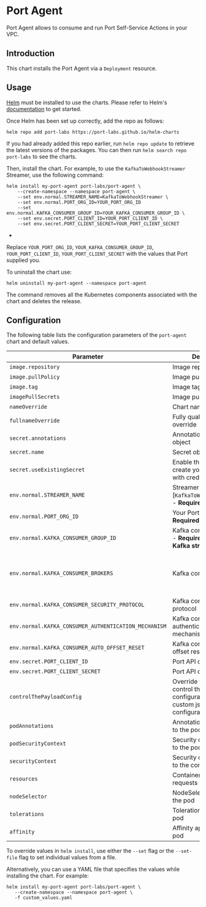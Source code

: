 # Port Agent

Port Agent allows to consume and run Port Self-Service Actions in your VPC.

## Introduction

This chart installs the Port Agent via a `Deployment` resource.

## Usage

[Helm](https://helm.sh) must be installed to use the charts. Please refer to
Helm's [documentation](https://helm.sh/docs) to get started.

Once Helm has been set up correctly, add the repo as follows:

    helm repo add port-labs https://port-labs.github.io/helm-charts

If you had already added this repo earlier, run `helm repo update` to retrieve
the latest versions of the packages. You can then run `helm search repo
port-labs` to see the charts.

Then, install the chart.
For example, to use the `KafkaToWebhookStreamer` Streamer, use the following command:

    helm install my-port-agent port-labs/port-agent \
        --create-namespace --namespace port-agent \
        --set env.normal.STREAMER_NAME=KafkaToWebhookStreamer \
        --set env.normal.PORT_ORG_ID=YOUR_PORT_ORG_ID
        --set env.normal.KAFKA_CONSUMER_GROUP_ID=YOUR_KAFKA_CONSUMER_GROUP_ID \
        --set env.secret.PORT_CLIENT_ID=YOUR_PORT_CLIENT_ID \
        --set env.secret.PORT_CLIENT_SECRET=YOUR_PORT_CLIENT_SECRET

*
Replace `YOUR_PORT_ORG_ID`, `YOUR_KAFKA_CONSUMER_GROUP_ID`, `YOUR_PORT_CLIENT_ID`, `YOUR_PORT_CLIENT_SECRET`
with the values that Port supplied you.

To uninstall the chart use:

    helm uninstall my-port-agent --namespace port-agent

The command removes all the Kubernetes components associated with the chart and deletes the release.

## Configuration

The following table lists the configuration parameters of the `port-agent` chart and default values.

| Parameter                                            | Description                                                                                | Default                                                                                                                                                                                                                           |
|------------------------------------------------------|--------------------------------------------------------------------------------------------|-----------------------------------------------------------------------------------------------------------------------------------------------------------------------------------------------------------------------------------|
| `image.repository`                                   | Image repository                                                                           | `ghcr.io/port-labs/port-agent`                                                                                                                                                                                                    |
| `image.pullPolicy`                                   | Image pull policy                                                                          | `IfNotPresent`                                                                                                                                                                                                                    |
| `image.tag`                                          | Image tag                                                                                  | `""`                                                                                                                                                                                                                              |
| `imagePullSecrets`                                   | Image pull secrets                                                                         | `[]`                                                                                                                                                                                                                              |
| `nameOverride`                                       | Chart name override                                                                        | `""`                                                                                                                                                                                                                              |
| `fullnameOverride`                                   | Fully qualified app name override                                                          | `""`                                                                                                                                                                                                                              |
| `secret.annotations`                                 | Annotations for Secret object                                                              | `{}`                                                                                                                                                                                                                              |
| `secret.name`                                        | Secret object name                                                                         | `""`                                                                                                                                                                                                                              |
| `secret.useExistingSecret`                           | Enable this if you wish to create your own secret with credentials                         | `false`                                                                                                                                                                                                                           |
| `env.normal.STREAMER_NAME`                           | Streamer name, one of: [`KafkaToWebhookStreamer`] - **Required**                           | `"KafkaToWebhookStreamer"`                                                                                                                                                                                                        |
| `env.normal.PORT_ORG_ID`                             | Your Port org id - **Required**                                                            | `""`                                                                                                                                                                                                                              |
| `env.normal.KAFKA_CONSUMER_GROUP_ID`                 | Kafka consumer group id - **Required if using any Kafka streamer**                         | `""`                                                                                                                                                                                                                              |
| `env.normal.KAFKA_CONSUMER_BROKERS`                  | Kafka consumer brokers                                                                     | `"b-1-public.publicclusterprod.t9rw6w.c1.kafka.eu-west-1.amazonaws.com:9196,b-2-public.publicclusterprod.t9rw6w.c1.kafka.eu-west-1.amazonaws.com:9196,b-3-public.publicclusterprod.t9rw6w.c1.kafka.eu-west-1.amazonaws.com:9196"` |
| `env.normal.KAFKA_CONSUMER_SECURITY_PROTOCOL`        | Kafka consumer security protocol                                                           | `"SASL_SSL"`                                                                                                                                                                                                                      |
| `env.normal.KAFKA_CONSUMER_AUTHENTICATION_MECHANISM` | Kafka consumer authentication mechanism                                                    | `"SCRAM-SHA-512"`                                                                                                                                                                                                                 |
| `env.normal.KAFKA_CONSUMER_AUTO_OFFSET_RESET`        | Kafka consumer auto offset reset                                                           | `"largest"`                                                                                                                                                                                                                       |
| `env.secret.PORT_CLIENT_ID`                          | Port API client id                                                                         | `""`                                                                                                                                                                                                                              |
| `env.secret.PORT_CLIENT_SECRET`                      | Port API client secret                                                                     | `""`                                                                                                                                                                                                                              |
| `controlThePayloadConfig`                            | Override the default control the payload configuration file with custom json configuration | `""`                                                                                                                                                                                                                              |
| `podAnnotations`                                     | Annotations to be added to the pod                                                         | `{}`                                                                                                                                                                                                                              |
| `podSecurityContext`                                 | Security context applied to the pod                                                        | `{}`                                                                                                                                                                                                                              |
| `securityContext`                                    | Security context applied to the container                                                  | `{}`                                                                                                                                                                                                                              |
| `resources`                                          | Container resource requests & limits                                                       | `{}`                                                                                                                                                                                                                              |
| `nodeSelector`                                       | NodeSelector applied to the pod                                                            | `{}`                                                                                                                                                                                                                              |
| `tolerations`                                        | Tolerations applied to the pod                                                             | `[]`                                                                                                                                                                                                                              |
| `affinity`                                           | Affinity applied to the pod                                                                | `{}`                                                                                                                                                                                                                              |

To override values in `helm install`, use either the `--set` flag or the `--set-file` flag to set individual values from a file.

Alternatively, you can use a YAML file that specifies the values while installing the chart. For example:

    helm install my-port-agent port-labs/port-agent \
       --create-namespace --namespace port-agent \
       -f custom_values.yaml
